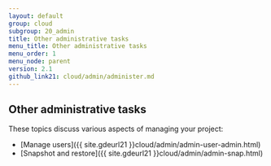 ```yaml
---
layout: default
group: cloud
subgroup: 20_admin
title: Other administrative tasks
menu_title: Other administrative tasks
menu_order: 1
menu_node: parent
version: 2.1
github_link21: cloud/admin/administer.md
---
```


## Other administrative tasks
These topics discuss various aspects of managing your project:

*	[Manage users]({{ site.gdeurl21 }}cloud/admin/admin-user-admin.html)
*	[Snapshot and restore]({{ site.gdeurl21 }}cloud/admin/admin-snap.html)
